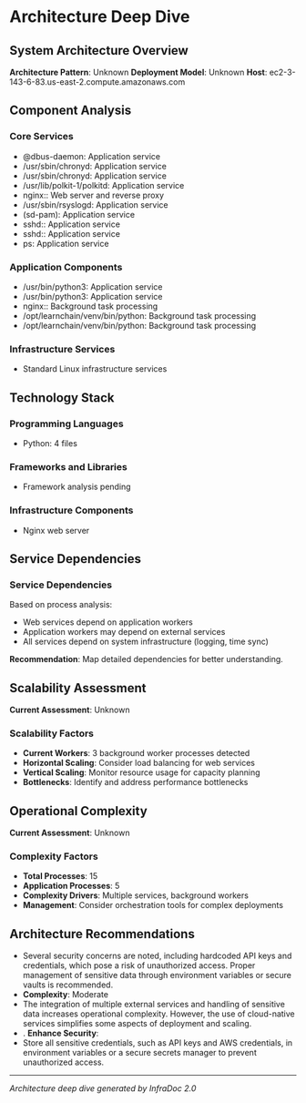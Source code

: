 # Architecture Deep Dive

## System Architecture Overview

**Architecture Pattern**: Unknown
**Deployment Model**: Unknown
**Host**: ec2-3-143-6-83.us-east-2.compute.amazonaws.com

## Component Analysis

### Core Services
- @dbus-daemon: Application service
- /usr/sbin/chronyd: Application service
- /usr/sbin/chronyd: Application service
- /usr/lib/polkit-1/polkitd: Application service
- nginx:: Web server and reverse proxy
- /usr/sbin/rsyslogd: Application service
- (sd-pam): Application service
- sshd:: Application service
- sshd:: Application service
- ps: Application service

### Application Components
- /usr/bin/python3: Application service
- /usr/bin/python3: Application service
- nginx:: Background task processing
- /opt/learnchain/venv/bin/python: Background task processing
- /opt/learnchain/venv/bin/python: Background task processing

### Infrastructure Services
- Standard Linux infrastructure services

## Technology Stack

### Programming Languages
- Python: 4 files

### Frameworks and Libraries
- Framework analysis pending

### Infrastructure Components
- Nginx web server

## Service Dependencies


### Service Dependencies

Based on process analysis:
- Web services depend on application workers
- Application workers may depend on external services
- All services depend on system infrastructure (logging, time sync)

**Recommendation**: Map detailed dependencies for better understanding.


## Scalability Assessment

**Current Assessment**: Unknown

### Scalability Factors

- **Current Workers**: 3 background worker processes detected
- **Horizontal Scaling**: Consider load balancing for web services
- **Vertical Scaling**: Monitor resource usage for capacity planning
- **Bottlenecks**: Identify and address performance bottlenecks


## Operational Complexity

**Current Assessment**: Unknown

### Complexity Factors

- **Total Processes**: 15
- **Application Processes**: 5
- **Complexity Drivers**: Multiple services, background workers
- **Management**: Consider orchestration tools for complex deployments


## Architecture Recommendations

- Several security concerns are noted, including hardcoded API keys and credentials, which pose a risk of unauthorized access. Proper management of sensitive data through environment variables or secure vaults is recommended.
- **Complexity**: Moderate
- The integration of multiple external services and handling of sensitive data increases operational complexity. However, the use of cloud-native services simplifies some aspects of deployment and scaling.
- . **Enhance Security**:
- Store all sensitive credentials, such as API keys and AWS credentials, in environment variables or a secure secrets manager to prevent unauthorized access.

---

*Architecture deep dive generated by InfraDoc 2.0*
